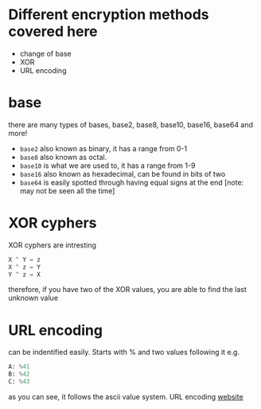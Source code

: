 # Different encryption methods covered here
- change of base
- XOR
- URL encoding

# base
there are many types of bases,
base2, base8, base10, base16, base64 and more!
- `base2` also known as binary, it has a range from 0-1
- `base8` also known as octal.
- `base10` is what we are used to, it has a range from 1-9
- `base16` also known as hexadecimal, can be found in bits of two
- `base64` is easily spotted through having equal signs at the end
[note: may not be seen all the time]

# XOR cyphers
XOR cyphers are intresting
```python
X ^ Y = z
X ^ z = Y
Y ^ z = X
```
therefore, if you have two of the XOR values, you are able to find the last unknown value

# URL encoding
can be indentified easily.
Starts with % and two values following it
e.g.
```python
A: %41
B: %42
C: %43
```
as you can see, it follows the ascii value system.
URL encoding [website](https://onlineasciitools.com/url-encode-ascii)
